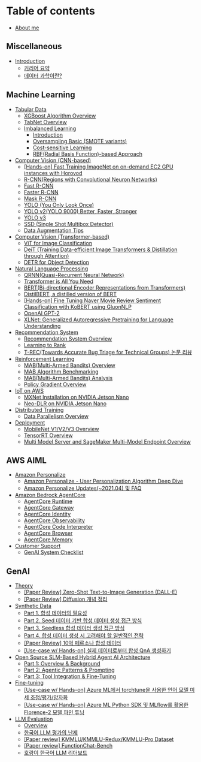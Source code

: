 # Table of contents

* [About me](README.md)

## Miscellaneous

* [Introduction](miscellaneous/about-me/README.md)
  * [커리어 요약](miscellaneous/about-me/career-1.md)
  * [데이터 과학이란?](miscellaneous/about-me/data-science.md)

## Machine Learning <a href="#ml" id="ml"></a>

* [Tabular Data](ml/tabular/README.md)
  * [XGBoost Algorithm Overview](ml/tabular/xgboost.md)
  * [TabNet Overview](ml/tabular/tabnet-overview.md)
  * [Imbalanced Learning](ml/tabular/imbalanced-learning/README.md)
    * [Introduction](ml/tabular/imbalanced-learning/overview.md)
    * [Oversampling Basic (SMOTE variants)](ml/tabular/imbalanced-learning/oversampling-basic-smote-variants.md)
    * [Cost-sensitive Learning](ml/tabular/imbalanced-learning/cost-sensitive-learning.md)
    * [RBF(Radial Basis Function)-based Approach](ml/tabular/imbalanced-learning/rbf-radial-basis-function-based-approach.md)
* [Computer Vision (CNN-based)](ml/cv/README.md)
  * [\[Hands-on\] Fast Training ImageNet on on-demand EC2 GPU instances with Horovod](ml/cv/imagenet-horovod.md)
  * [R-CNN(Regions with Convolutional Neuron Networks)](ml/cv/r-cnn.md)
  * [Fast R-CNN](ml/cv/fast-r-cnn.md)
  * [Faster R-CNN](ml/cv/faster-r-cnn.md)
  * [Mask R-CNN](ml/cv/mask-r-cnn.md)
  * [YOLO (You Only Look Once)](ml/cv/yolo.md)
  * [YOLO v2(YOLO 9000) Better, Faster, Stronger](ml/cv/yolo-v2.md)
  * [YOLO v3](ml/cv/yolo-v3.md)
  * [SSD (Single Shot Multibox Detector)](ml/cv/ssd.md)
  * [Data Augmentation Tips](ml/cv/data-augmentation-tips.md)
* [Computer Vision (Transformer-based)](ml/computer-vision-transformer-based/README.md)
  * [ViT for Image Classification](ml/computer-vision-transformer-based/vit-for-image-classification.md)
  * [DeiT (Training Data-efficient Image Transformers & Distillation through Attention)](ml/computer-vision-transformer-based/deit-training-data-efficient-image-transformers-and-distillation-through-attention.md)
  * [DETR for Object Detection](ml/computer-vision-transformer-based/detr-for-object-detection.md)
* [Natural Language Processing](ml/nlp/README.md)
  * [QRNN(Quasi-Recurrent Neural Network)](ml/nlp/qrnn.md)
  * [Transformer is All You Need](ml/nlp/transformer.md)
  * [BERT(Bi-directional Encoder Representations from Transformers)](ml/nlp/bert.md)
  * [DistilBERT, a distilled version of BERT](ml/nlp/distilbert.md)
  * [\[Hands-on\] Fine Tuning Naver Movie Review Sentiment Classification with KoBERT using GluonNLP](ml/nlp/bert-fine-tuning-naver-movie.md)
  * [OpenAI GPT-2](ml/nlp/gpt-2.md)
  * [XLNet: Generalized Autoregressive Pretraining for Language Understanding](ml/nlp/xlnet.md)
* [Recommendation System](ml/recsys/README.md)
  * [Recommendation System Overview](ml/recsys/recommendation-overview.md)
  * [Learning to Rank](ml/recsys/learning-to-rank.md)
  * [T-REC(Towards Accurate Bug Triage for Technical Groups) 논문 리뷰](ml/recsys/t-rec.md)
* [Reinforcement Learning](ml/rl/README.md)
  * [MAB(Multi-Armed Bandits) Overview](ml/rl/mab-overview.md)
  * [MAB Algorithm Benchmarking](ml/rl/mab-benchmarking.md)
  * [MAB(Multi-Armed Bandits) Analysis](ml/rl/mab-analysis.md)
  * [Policy Gradient Overview](ml/rl/policy-gradient-overview.md)
* [IoT on AWS](ml/iot/README.md)
  * [MXNet Installation on NVIDIA Jetson Nano](ml/iot/mxnet-installation-jetson-nano.md)
  * [Neo-DLR on NVIDIA Jetson Nano](ml/iot/neo-dlr-on-nvidia-jetson-nano.md)
* [Distributed Training](ml/distributed-training/README.md)
  * [Data Parallelism Overview](ml/distributed-training/data-parallelism-overview.md)
* [Deployment](ml/deployment/README.md)
  * [MobileNet V1/V2/V3 Overview](ml/deployment/mobilenet.md)
  * [TensorRT Overview](ml/deployment/tensorrt.md)
  * [Multi Model Server and SageMaker Multi-Model Endpoint Overview](ml/deployment/mms.md)

## AWS AIML <a href="#aws" id="aws"></a>

* [Amazon Personalize](aws/amazon-personalize/README.md)
  * [Amazon Personalize - User Personalization Algorithm Deep Dive](aws/amazon-personalize/amazon-personalize-deep-dive.md)
  * [Amazon Personalize Updates(\~2021.04) 및 FAQ](aws/amazon-personalize/updates.md)
* [Amazon Bedrock AgentCore](aws/amazon-bedrock-agentcore/README.md)
  * [AgentCore Runtime](aws/amazon-bedrock-agentcore/runtime.md)
  * [AgentCore Gateway](aws/amazon-bedrock-agentcore/gateway.md)
  * [AgentCore Identity](aws/amazon-bedrock-agentcore/identity.md)
  * [AgentCore Observability](aws/amazon-bedrock-agentcore/observability.md)
  * [AgentCore Code Interpreter](aws/amazon-bedrock-agentcore/code-interpreter.md)
  * [AgentCore Browser](aws/amazon-bedrock-agentcore/browser.md)
  * [AgentCore Memory](aws/amazon-bedrock-agentcore/memory.md)
* [Customer Support](aws/customer-support/README.md)
  * [GenAI System Checklist](aws/customer-support/genai-system-checklist.md)

## GenAI

* [Theory](genai/theory/README.md)
  * [\[Paper Review\] Zero-Shot Text-to-Image Generation (DALL-E)](genai/theory/dall-e.md)
  * [\[Paper Review\] Diffusion 개념 정리](genai/theory/diffusion.md)
* [Synthetic Data](genai/synthetic-data/README.md)
  * [Part 1. 합성 데이터의 필요성](genai/synthetic-data/part-1-overview.md)
  * [Part 2. Seed 데이터 기반 합성 데이터 생성 접근 방식](genai/synthetic-data/part-2-seed.md)
  * [Part 3. Seedless 합성 데이터 생성 접근 방식](genai/synthetic-data/part-3-seedless.md)
  * [Part 4. 합성 데이터 생성 시 고려해야 할 일반적인 전략](genai/synthetic-data/part-4-strategy.md)
  * [\[Paper Review\] 10억 페르소나 합성 데이터](genai/synthetic-data/10b-persona.md)
  * [\[Use-case w/ Hands-on\] 실제 데이터로부터 합성 QnA 생성하기](genai/synthetic-data/azure-usecase.md)
* [Open Source SLM-Based Hybrid Agent AI Architecture](genai/slm-llm-hybrid-arch/README.md)
  * [Part 1: Overview & Background](genai/slm-llm-hybrid-arch/part-1-overview.md)
  * [Part 2: Agentic Patterns & Prompting](genai/slm-llm-hybrid-arch/part-2-agent-patterns.md)
  * [Part 3: Tool Integration & Fine-Tuning](genai/slm-llm-hybrid-arch/part-3-other-patterns.md)
* [Fine-tuning](genai/fine-tuning/README.md)
  * [\[Use-case w/ Hands-on\] Azure ML에서 torchtune을 사용한 언어 모델 미세 조정/평가/양자화](genai/fine-tuning/torchtune-azureml.md)
  * [\[Use-case w/ Hands-on\] Azure ML Python SDK 및 MLflow를 활용한 Florence-2 모델 파인 튜닝](genai/fine-tuning/florence2-finetune-azureml.md)
* [LLM Evaluation](genai/llm-evaluation/README.md)
  * [Overview](genai/llm-evaluation/overview.md)
  * [한국어 LLM 평가의 난제](genai/llm-evaluation/challenges-korean-llm.md)
  * [\[Paper review\] KMMLU/KMMLU-Redux/KMMLU-Pro Dataset](genai/llm-evaluation/kmmlu.md)
  * [\[Paper review\] FunctionChat-Bench](genai/llm-evaluation/funcchat-bench.md)
  * [호랑이 한국어 LLM 리더보드](genai/llm-evaluation/horangi-korean-llm-leaderboard.md)
